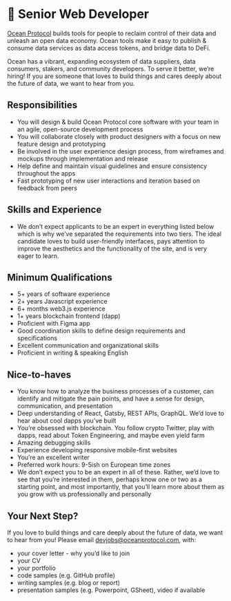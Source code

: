 # 🐳 Senior Web Developer
[Ocean Protocol](https://www.oceanprotocol.com) builds tools for people to reclaim control of their data and unleash an open data economy. Ocean tools make it easy to publish & consume data services as data access tokens, and bridge data to DeFi. 

Ocean has a vibrant, expanding ecosystem of data suppliers, data consumers, stakers, and community developers. To serve it better, we’re hiring! If you are someone that loves to build things and cares deeply about the future of data, we want to hear from you.


## Responsibilities
* You will design & build Ocean Protocol core software with your team in an agile, open-source development process
* You will collaborate closely with product designers with a focus on new feature design and prototyping
* Be involved in the user experience design process, from wireframes and mockups through implementation and release
* Help define and maintain visual guidelines and ensure consistency throughout the apps
* Fast prototyping of new user interactions and iteration based on feedback from peers


## Skills and Experience 
* We don’t expect applicants to be an expert in everything listed below which is why we’ve separated the requirements into two tiers. The ideal candidate loves to build user-friendly interfaces, pays attention to improve the aesthetics and the functionality of the site, and is very eager to learn.

## Minimum Qualifications
* 5+ years of software experience
* 2+ years Javascript experience
* 6+ months web3.js experience
* 1+ years blockchain frontend (dapp) 
* Proficient with Figma app
* Good coordination skills to define design requirements and specifications
* Excellent communication and organizational skills
* Proficient in writing & speaking English


## Nice-to-haves
* You know how to analyze the business processes of a customer, can identify and mitigate the pain points, and have a sense for design, communication, and presentation
* Deep understanding of React, Gatsby, REST APIs, GraphQL. We’d love to hear about cool dapps you’ve built
* You’re obsessed with blockchain. You follow crypto Twitter, play with dapps, read about Token Engineering, and maybe even yield farm
* Amazing debugging skills
* Experience developing responsive mobile-first websites
* You’re an excellent writer
* Preferred work hours: 9-5ish on European time zones
* We don’t expect you to be an expert in all of these. Rather, we’d love to see that you’re interested in them, perhaps know one or two as a starting point, and most importantly, that you’ll learn more about them as you grow with us professionally and personally


## Your Next Step?
If you love to build things and care deeply about the future of data, we want to hear from you! Please email [devjobs@oceanprotocol.com](mailto:devjobs@oceanprotocol.com), with:
* your cover letter - why you’d like to join
* your CV
* your portfolio 
* code samples (e.g. GitHub profile)
* writing samples (e.g. blog or report)
* presentation samples (e.g. Powerpoint, GSheet), video if available

